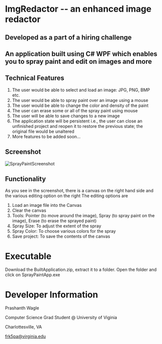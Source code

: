 # ImgRedactor -- an enhanced image redactor

## Developed as a part of a hiring challenge

## An application built using C# WPF which enables you to spray paint and edit on images and more
## Technical Features
1.	The user would be able to select and load an image: JPG, PNG, BMP etc.
2.	The user would be able to spray paint over an image using a mouse
3.	The user would be able to change the color and density of the paint
4.	The user can erase some or all of the spray paint using mouse
5.	The user will be able to save changes to a new image
6.	The application state will be persistent i.e., the user can close an unfinished project and reopen it to restore the previous state; the original file would be unaltered
7.	More features to be added soon...

## Screenshot
![SprayPaintScreenshot](https://github.com/prashanthwagle/SprayPaintApp/assets/31559029/ba6694c0-8a7e-4ef5-a814-ca82d4309dda)

## Functionality
As you see in the screenshot, there is a canvas on the right hand side and the various editing option on the right
The editing options are
1. Load an image file into the Canvas
2. Clear the canvas
3. Tools: Pointer (to move around the image), Spray (to spray paint on the image), Erase (to erase the sprayed paint)
4. Spray Size: To adjust the extent of the spray
5. Spray Color: To choose various colors for the spray
6. Save project: To save the contents of the canvas


# Executable 
Download the BuiltApplication.zip, extract it to a folder. Open the folder and click on SprayPaintApp.exe

# Developer Information
Prashanth Wagle

Computer Science Grad Student @ University of Viginia

Charlottesville, VA

frk5pa@virginia.edu
